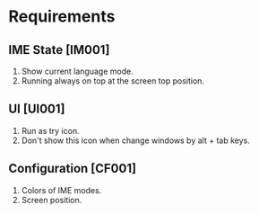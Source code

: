# Requirements

## IME State [IM001]

1. Show current language mode.
1. Running always on top at the screen top position.

## UI [UI001]

1. Run as try icon.
1. Don't show this icon when change windows by alt + tab keys.

## Configuration [CF001]

1. Colors of IME modes.
1. Screen position.
